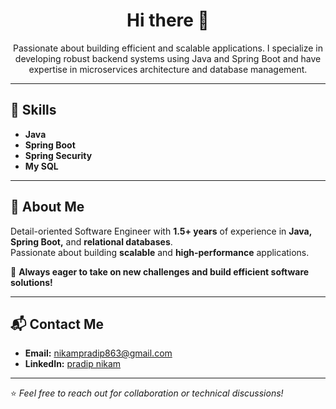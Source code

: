 <h1 align="center">Hi there 👋</h1>

<p align="center">
Passionate about building efficient and scalable applications. I specialize in developing robust backend systems using Java and Spring Boot and have expertise in microservices architecture and database management.
</p>

---

## 🚀 Skills
- **Java**
- **Spring Boot**
- **Spring Security**
- **My SQL**

---

## 📌 About Me
Detail-oriented Software Engineer with **1.5+ years** of experience in **Java, Spring Boot,** and **relational databases**.  
Passionate about building **scalable** and **high-performance** applications.  

🚀 **Always eager to take on new challenges and build efficient software solutions!** 

---

## 📬 Contact Me
- **Email:** [nikampradip863@gmail.com](mailto:nikampradip863@gmail.com)
- **LinkedIn:** [pradip nikam](https://www.linkedin.com/in/pradip-nikam-62879417b/)
---

⭐️ _Feel free to reach out for collaboration or technical discussions!_
